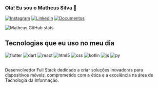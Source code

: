 ### Olá! Eu sou o Matheus Silva 👋

[![Instagram](https://img.shields.io/badge/Instagram-E4405F?style=for-the-badge&logo=instagram&logoColor=white)](https://instagram.com/__.matheus.s?igshid=OGQ5ZDc2ODk2ZA==)
[![Linkedin](https://img.shields.io/badge/LinkedIn-0077B5?style=for-the-badge&logo=linkedin&logoColor=white)](https://www.linkedin.com/in/matheuss-silva2001/)
[![Documentos](https://img.shields.io/badge/linktree-39E09B?style=for-the-badge&logo=linktree&logoColor=white)](https://docs.google.com/document/d/1qfNsSHTgGmQX9Y0TeOz_IzYxMGmyX0vpZz2nhZ63f-4/edit?usp=sharing)


![Matheus GitHub stats](https://github-readme-stats.vercel.app/api?username=matheuss-silva&show_icons=true&theme=dracula&count_private=true)

## Tecnologias que eu uso no meu dia

<div style="display: inline_block">
  <img align="center" alt="flutter"src="https://img.shields.io/badge/Flutter-02569B?style=for-the-badge&logo=flutter&logoColor=white"/>
  <img align="center" alt="dart"src="https://img.shields.io/badge/Dart-0175C2?style=for-the-badge&logo=dart&logoColor=white"/>
  <img align="center" alt="react"src="https://img.shields.io/badge/React-20232A?style=for-the-badge&logo=react&logoColor=61DAFB"/>
  <img align="center" alt="html5"src="https://img.shields.io/badge/HTML5-E34F26?style=for-the-badge&logo=html5&logoColor=white"/>
  <img align="center" alt="css"src="https://img.shields.io/badge/CSS3-1572B6?style=for-the-badge&logo=css3&logoColor=white"/>
  <img align="center" alt="kotlin"src="https://img.shields.io/badge/Kotlin-0095D5?&style=for-the-badge&logo=kotlin&logoColor=white"/>
  <img align="center" alt="js"src="https://img.shields.io/badge/JavaScript-F7DF1E?style=for-the-badge&logo=javascript&logoColor=black"/>
  <img align="center" alt="py"src="https://img.shields.io/badge/Python-3776AB?style=for-the-badge&logo=python&logoColor=white"/>
</div><br/>

Desenvolvedor Full Stack dedicado a criar soluções inovadoras para dispositivos móveis, comprometido com a ética e a excelência na área de Tecnologia da Informação.
